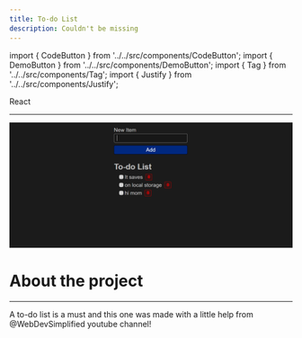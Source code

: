 ```yaml
---
title: To-do List
description: Couldn't be missing
---
```


import { CodeButton } from '../../src/components/CodeButton';
import { DemoButton } from '../../src/components/DemoButton';
import { Tag } from '../../src/components/Tag';
import { Justify } from '../../src/components/Justify';

<div style={{marginBottom: "1rem"}}>
<Tag docLink="https://reactdev">React</Tag>
</div>

<CodeButton codeLink="https://github.com/nixoletas/react-todo-list"/>
<DemoButton liveLink="https://glittering-toffee-3bcf39.netlify.app/"/>

---

![todo](\img\projects\todo.png)

# About the project
---
<Justify>

A to-do list is a must and this one was made with a little help from @WebDevSimplified youtube channel!

</Justify>